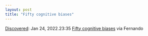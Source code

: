 ```yaml
---
layout: post
title: "Fifty cognitive biases"
---
```

[Discovered](http://rolandtanglao.com/2020/07/29/p1-blogthis-checkvist-list-links-to-blog/): Jan 24, 2022.23:35 [Fifty cognitive biases](https://www.visualcapitalist.com/50-cognitive-biases-in-the-modern-world/?fbclid=IwAR2W2TM5uqO7WO6KwGtT499LiQ7Fb5Kw93X4yy2BgW0AiRnNqhbhLTp-dZc) via Fernando
